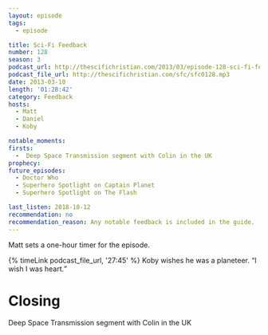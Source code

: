 ```yaml
---
layout: episode
tags:
  - episode

title: Sci-Fi Feedback
number: 128
season: 3
podcast_url: http://thescifichristian.com/2013/03/episode-128-sci-fi-feedback/
podcast_file_url: http://thescifichristian.com/sfc/sfc0128.mp3
date: 2013-03-10
length: '01:28:42'
category: Feedback
hosts:
  - Matt
  - Daniel
  - Koby

notable_moments:
firsts:
  -  Deep Space Transmission segment with Colin in the UK 
prophecy: 
future_episodes:
  - Doctor Who
  - Superhero Spotlight on Captain Planet
  - Superhero Spotlight on The Flash 

last_listen: 2018-10-12
recommendation: no
recommendation_reason: Any notable feedback is included in the guide.
---
```

Matt sets a one-hour timer for the episode. 

<div class="quote">
  {% timeLink podcast_file_url, '27:45' %}
  <span class="quote-context is-size-6">Koby wishes he was a planeteer.</span>
  <q class="koby">I wish I was heart.</q>
</div>



# Closing

Deep Space Transmission segment with Colin in the UK
